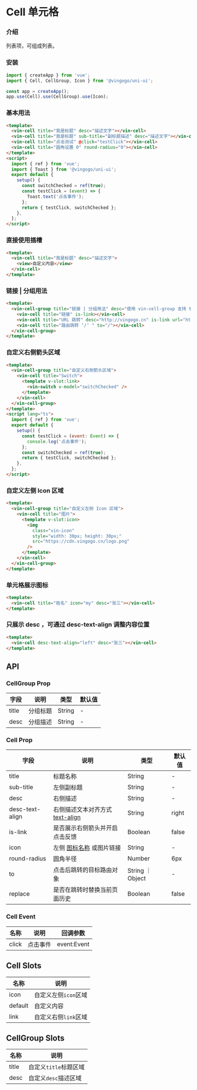 # Cell 单元格

### 介绍

列表项，可组成列表。

### 安装

```javascript
import { createApp } from 'vue';
import { Cell, CellGroup, Icon } from '@vingogo/uni-ui';

const app = createApp();
app.use(Cell).use(CellGroup).use(Icon);
```

### 基本用法

```html
<template>
  <vin-cell title="我是标题" desc="描述文字"></vin-cell>
  <vin-cell title="我是标题" sub-title="副标题描述" desc="描述文字"></vin-cell>
  <vin-cell title="点击测试" @click="testClick"></vin-cell>
  <vin-cell title="圆角设置 0" round-radius="0"></vin-cell>
</template>
<script>
  import { ref } from 'vue';
  import { Toast } from '@vingogo/uni-ui';
  export default {
    setup() {
      const switchChecked = ref(true);
      const testClick = (event) => {
        Toast.text('点击事件');
      };
      return { testClick, switchChecked };
    },
  };
</script>
```

### 直接使用插槽

```html
<template>
  <vin-cell title="我是标题" desc="描述文字">
    <view>自定义内容</view>
  </vin-cell>
</template>
```

### 链接 | 分组用法

```html
<template>
  <vin-cell-group title="链接 | 分组用法" desc="使用 vin-cell-group 支持 title desc slots">
    <vin-cell title="链接" is-link></vin-cell>
    <vin-cell title="URL 跳转" desc="http://vingogo.cn" is-link url="http://vingogo.cn"></vin-cell>
    <vin-cell title="路由跳转 ’/‘ " to="/"></vin-cell>
  </vin-cell-group>
</template>
```

### 自定义右侧箭头区域

```html
<template>
  <vin-cell-group title="自定义右侧箭头区域">
    <vin-cell title="Switch">
      <template v-slot:link>
        <vin-switch v-model="switchChecked" />
      </template>
    </vin-cell>
  </vin-cell-group>
</template>
<script lang="ts">
  import { ref } from 'vue';
  export default {
    setup() {
      const testClick = (event: Event) => {
        console.log('点击事件');
      };
      const switchChecked = ref(true);
      return { testClick, switchChecked };
    },
  };
</script>
```

### 自定义左侧 Icon 区域

```html
<template>
  <vin-cell-group title="自定义左侧 Icon 区域">
    <vin-cell title="图片">
      <template v-slot:icon>
        <img
          class="vin-icon"
          style="width: 30px; height: 30px;"
          src="https://cdn.vingogo.cn/logo.png"
        />
      </template>
    </vin-cell>
  </vin-cell-group>
</template>
```

### 单元格展示图标

```html
<template>
  <vin-cell title="姓名" icon="my" desc="张三"></vin-cell>
</template>
```

### 只展示 desc ，可通过 desc-text-align 调整内容位置

```html
<template>
  <vin-cell desc-text-align="left" desc="张三"></vin-cell>
</template>
```

## API

### CellGroup Prop

| 字段  | 说明     | 类型   | 默认值 |
| ----- | -------- | ------ | ------ |
| title | 分组标题 | String | -      |
| desc  | 分组描述 | String | -      |

### Cell Prop

| 字段            | 说明                                                                                         | 类型             | 默认值 |
| --------------- | -------------------------------------------------------------------------------------------- | ---------------- | ------ |
| title           | 标题名称                                                                                     | String           | -      |
| sub-title       | 左侧副标题                                                                                   | String           | -      |
| desc            | 右侧描述                                                                                     | String           | -      |
| desc-text-align | 右侧描述文本对齐方式 [text-align](https://www.w3school.com.cn/cssref/pr_text_text-align.asp) | String           | right  |
| is-link         | 是否展示右侧箭头并开启点击反馈                                                               | Boolean          | false  |
| icon            | 左侧 [图标名称](/docs/components/icon.html) 或图片链接                                       | String           | -      |
| round-radius    | 圆角半径                                                                                     | Number           | 6px    |
| to              | 点击后跳转的目标路由对象                                                                     | String ｜ Object | -      |
| replace         | 是否在跳转时替换当前页面历史                                                                 | Boolean          | false  |

### Cell Event

| 名称  | 说明     | 回调参数    |
| ----- | -------- | ----------- |
| click | 点击事件 | event:Event |

## Cell Slots

| 名称    | 说明                 |
| ------- | -------------------- |
| icon    | 自定义左侧`icon`区域 |
| default | 自定义内容           |
| link    | 自定义右侧`link`区域 |

## CellGroup Slots

| 名称  | 说明                  |
| ----- | --------------------- |
| title | 自定义`title`标题区域 |
| desc  | 自定义`desc`描述区域  |
